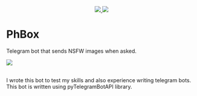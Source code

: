 <div align=center>
  <a href="https://github.com/N1nj4R8/TelegramBot-PhBox/blob/main/LICENSE">
    <img src="https://img.shields.io/github/license/N1nj4R8/TelegramBot-PhBox">
  </a>
  <a href="https://github.com/N1nj4R8/TelegramBot-PhBox">
    <img src="https://img.shields.io/github/commit-activity/m/N1nj4R8/TelegramBot-PhBox">
  </a>
</div>

# PhBox
Telegram bot that sends NSFW images when asked.
<div>
    <a href="https://t.me/PhBox_Bot">
    <img src="https://img.shields.io/badge/Telegram-blue?logo=Telegram&logoColor=black&style=for-the-badge"></a>
    <br>
</div>
<br>

I wrote this bot to test my skills and also experience writing telegram bots.
This bot is written using pyTelegramBotAPI library.
